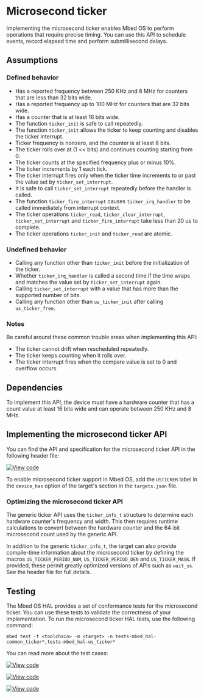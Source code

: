 # Microsecond ticker

Implementing the microsecond ticker enables Mbed OS to perform operations that require precise timing. You can use this API to schedule events, record elapsed time and perform submillisecond delays.

## Assumptions

### Defined behavior

- Has a reported frequency between 250 KHz and 8 MHz for counters that are less than 32 bits wide.
- Has a reported frequency up to 100 MHz for counters that are 32 bits wide.
- Has a counter that is at least 16 bits wide.
- The function `ticker_init` is safe to call repeatedly.
- The function `ticker_init` allows the ticker to keep counting and disables the ticker interrupt.
- Ticker frequency is nonzero, and the counter is at least 8 bits.
- The ticker rolls over at (1 << bits) and continues counting starting from 0.
- The ticker counts at the specified frequency plus or minus 10%.
- The ticker increments by 1 each tick.
- The ticker interrupt fires only when the ticker time increments to or past the value set by `ticker_set_interrupt`.
- It is safe to call `ticker_set_interrupt` repeatedly before the handler is called.
- The function `ticker_fire_interrupt` causes `ticker_irq_handler` to be called immediately from interrupt context.
- The ticker operations `ticker_read`, `ticker_clear_interrupt`, `ticker_set_interrupt` and `ticker_fire_interrupt` take less than 20 us to complete.
- The ticker operations `ticker_init` and `ticker_read` are atomic.

### Undefined behavior

- Calling any function other than `ticker_init` before the initialization of the ticker.
- Whether `ticker_irq_handler` is called a second time if the time wraps and matches the value set by `ticker_set_interrupt` again.
- Calling `ticker_set_interrupt` with a value that has more than the supported number of bits.
- Calling any function other than `us_ticker_init` after calling `us_ticker_free`.

### Notes

Be careful around these common trouble areas when implementing this API:

- The ticker cannot drift when rescheduled repeatedly.
- The ticker keeps counting when it rolls over.
- The ticker interrupt fires when the compare value is set to 0 and overflow occurs.

## Dependencies

To implement this API, the device must have a hardware counter that has a count value at least 16 bits wide and can operate between 250 KHz and 8 MHz.

## Implementing the microsecond ticker API

You can find the API and specification for the microsecond ticker API in the following header file:

[![View code](https://www.mbed.com/embed/?type=library)](https://os.mbed.com/docs/mbed-os/v6.0/mbed-os-api-doxy/group__hal__us__ticker.html)

To enable microsecond ticker support in Mbed OS, add the `USTICKER` label in the `device_has` option of the target's section in the `targets.json` file.

### Optimizing the microsecond ticker API

The generic ticker API uses the `ticker_info_t` structure to determine each hardware counter's frequency and width. This then requires runtime calculations to convert between the hardware counter and the 64-bit microsecond count used by the generic API.

In addition to the generic `ticker_info_t`, the target can also provide compile-time information about the microsecond ticker by defining the macros `US_TICKER_PERIOD_NUM`, `US_TICKER_PERIOD_DEN` and `US_TICKER_MASK`. If provided, these permit greatly optimized versions of APIs such as `wait_us`. See the header file for full details.

## Testing

The Mbed OS HAL provides a set of conformance tests for the microsecond ticker. You can use these tests to validate the correctness of your implementation. To run the microsecond ticker HAL tests, use the following command:

```
mbed test -t <toolchain> -m <target> -n tests-mbed_hal-common_ticker*,tests-mbed_hal-us_ticker*
```

You can read more about the test cases:

 [![View code](https://www.mbed.com/embed/?type=library)](https://os.mbed.com/docs/mbed-os/v6.0/mbed-os-api-doxy/group__hal__us__ticker.html)

 [![View code](https://www.mbed.com/embed/?type=library)](https://os.mbed.com/docs/mbed-os/v6.0/mbed-os-api-doxy/group__hal__ticker__tests.html)

 [![View code](https://www.mbed.com/embed/?type=library)](https://os.mbed.com/docs/mbed-os/v6.0/mbed-os-api-doxy/group__hal__us__ticker__tests.html)

